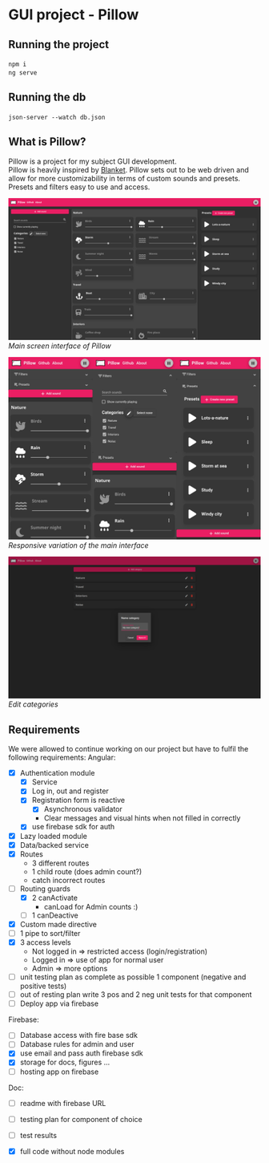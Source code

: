 # GUI project - Pillow

## Running the project

`npm i`  
`ng serve`

## Running the db

`json-server --watch db.json`

## What is Pillow?

Pillow is a project for my subject GUI development.  
Pillow is heavily inspired by [Blanket](https://github.com/rafaelmardojai/blanket). Pillow sets out to be web driven and allow for more customizability in terms of custom sounds and presets.  
Presets and filters easy to use and access.

![Main screen of Pillow](screenshots/pillow-main-screen.png)  
*Main screen interface of Pillow*

![Responsive screen of Pillow](screenshots/pillow-responsive.jpg)
*Responsive variation of the main interface*

![Edit categories](screenshots/pillow-categories.png)  
*Edit categories*

## Requirements

We were allowed to continue working on our project but have to fulfil the following requirements:
Angular: 
- [X] Authentication module
    - [X] Service
    - [X] Log in, out and register
    - [X] Registration form is reactive
        - [X] Asynchronous validator
        - Clear messages and visual hints when not filled in correctly
    - [X] use firebase sdk for auth
- [X] Lazy loaded module
- [X] Data/backed service
- [X] Routes
    - 3 different routes
    - 1 child route (does admin count?)
    - catch incorrect routes
- [ ] Routing guards
    - [X] 2 canActivate
        - canLoad for Admin counts :)
    - [ ] 1 canDeactive
- [X] Custom made directive
- [ ] 1 pipe to sort/filter
- [X] 3 access levels
    - Not logged in => restricted access (login/registration)
    - Logged in => use of app for normal user
    - Admin => more options
- [ ] unit testing plan as complete as possible 1 component (negative and positive tests)
- [ ] out of resting plan write 3 pos and 2 neg unit tests for that component
- [ ] Deploy app via firebase

Firebase:
- [ ] Database access with fire base sdk
- [ ] Database rules for admin and user
- [X] use email and pass auth firebase sdk
- [X] storage for docs, figures ...
- [ ] hosting app on firebase

Doc:
- [ ] readme with firebase URL
- [ ] testing plan for component of choice
- [ ] test results
- [X] full code without node modules

